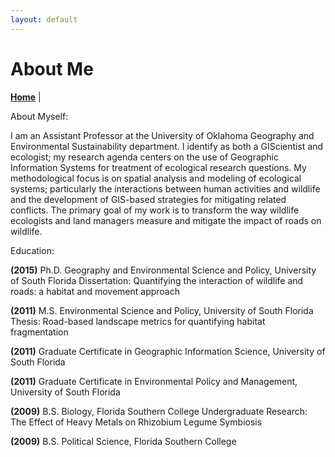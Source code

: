 ```yaml
---
layout: default
---
```

# About Me
**[Home](./index.md)** |

About Myself:

I am an Assistant Professor at the University of Oklahoma Geography and Environmental Sustainability department. I identify as both a GIScientist and ecologist; my research agenda centers on the use of Geographic Information Systems for treatment of ecological research questions. My methodological focus is on spatial analysis and modeling of ecological systems; particularly the interactions between human activities and wildlife and the development of GIS-based strategies for mitigating related conflicts. The primary goal of my work is to transform the way wildlife ecologists and land managers measure and mitigate the impact of roads on wildlife.

Education:

**(2015)** Ph.D. Geography and Environmental Science and Policy, University of South Florida
Dissertation: Quantifying the interaction of wildlife and roads: a habitat and movement approach

**(2011)** M.S. Environmental Science and Policy, University of South Florida
Thesis: Road-based landscape metrics for quantifying habitat fragmentation

**(2011)** Graduate Certificate in Geographic Information Science, University of South Florida

**(2011)** Graduate Certificate in Environmental Policy and Management, University of South Florida

**(2009)** B.S. Biology, Florida Southern College
Undergraduate Research: The Effect of Heavy Metals on Rhizobium Legume Symbiosis

**(2009)** B.S. Political Science, Florida Southern College
